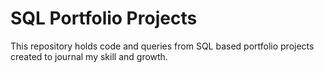 # SQL Portfolio Projects 

This repository holds code and queries from SQL based portfolio projects created to journal my skill and growth.
